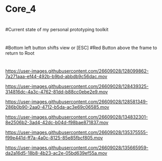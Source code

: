 # Core_4
#
#Current state of my personal prototyping toolkit
#
#
#
#Bottom left button shifts view or [ESC]
#Red Button above the frame to return to Root
#
#


https://user-images.githubusercontent.com/26609028/128099862-7a271aaa-ef44-492b-b9bd-abbdb9c56dac.mov




https://user-images.githubusercontent.com/26609028/128439325-314816dc-4a3c-4762-81dd-b88cc0ebe2e9.mov




https://user-images.githubusercontent.com/26609028/128581349-286b0b90-2aa0-4712-b5da-ac3e69c06585.mov




https://user-images.githubusercontent.com/26609028/134832301-8e2506b2-3ad4-42dc-b04d-f98bae871837.mov




https://user-images.githubusercontent.com/26609028/135375555-f99e441d-ff7a-4a0c-8125-85e85fbcf805.mov




https://user-images.githubusercontent.com/26609028/135665959-da2a16d5-18b8-4b23-ac2e-05bd639ef55a.mov

